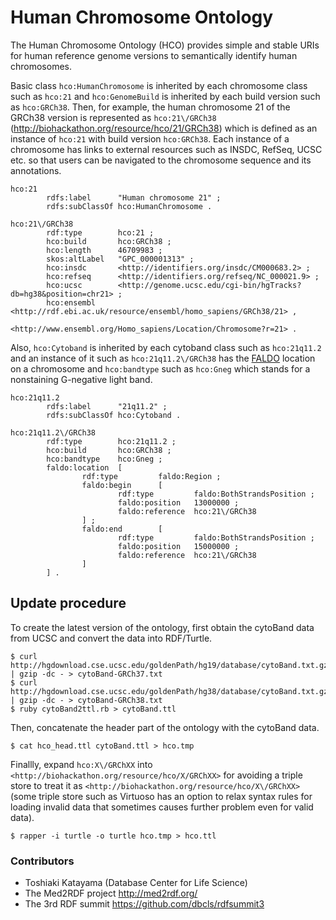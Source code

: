 # Human Chromosome Ontology

The Human Chromosome Ontology (HCO) provides simple and stable URIs for human reference genome versions to semantically identify human chromosomes.

Basic class `hco:HumanChromosome` is inherited by each chromosome class such as `hco:21` and `hco:GenomeBuild` is inherited by each build version such as `hco:GRCh38`. Then, for example, the human chromosome 21 of the GRCh38 version is represented as `hco:21\/GRCh38` (<http://biohackathon.org/resource/hco/21/GRCh38>) which is defined as an instance of `hco:21` with build version `hco:GRCh38`. Each instance of a chromosome has links to external resources such as INSDC, RefSeq, UCSC etc. so that users can be navigated to the chromosome sequence and its annotations.

```
hco:21
        rdfs:label      "Human chromosome 21" ;
        rdfs:subClassOf hco:HumanChromosome .

hco:21\/GRCh38
        rdf:type        hco:21 ;
        hco:build       hco:GRCh38 ;
        hco:length      46709983 ;
        skos:altLabel   "GPC_000001313" ;
        hco:insdc       <http://identifiers.org/insdc/CM000683.2> ;
        hco:refseq      <http://identifiers.org/refseq/NC_000021.9> ;
        hco:ucsc        <http://genome.ucsc.edu/cgi-bin/hgTracks?db=hg38&position=chr21> ;
        hco:ensembl     <http://rdf.ebi.ac.uk/resource/ensembl/homo_sapiens/GRCh38/21> ,
                        <http://www.ensembl.org/Homo_sapiens/Location/Chromosome?r=21> .
```

Also, `hco:Cytoband` is inherited by each cytoband class such as `hco:21q11.2` and an instance of it such as `hco:21q11.2\/GRCh38` has the [FALDO](http://biohackathon.org/resource/faldo) location on a chromosome and `hco:bandtype` such as `hco:Gneg` which stands for a nonstaining G-negative light band.

```
hco:21q11.2
        rdfs:label      "21q11.2" ;
        rdfs:subClassOf hco:Cytoband .

hco:21q11.2\/GRCh38
        rdf:type        hco:21q11.2 ;
        hco:build       hco:GRCh38 ;
        hco:bandtype    hco:Gneg ;
        faldo:location  [
                rdf:type         faldo:Region ;
                faldo:begin      [
                        rdf:type         faldo:BothStrandsPosition ;
                        faldo:position   13000000 ;
                        faldo:reference  hco:21\/GRCh38
                ] ;
                faldo:end        [
                        rdf:type         faldo:BothStrandsPosition ;
                        faldo:position   15000000 ;
                        faldo:reference  hco:21\/GRCh38
                ]
        ] .
```

## Update procedure

To create the latest version of the ontology, first obtain the cytoBand data from UCSC and convert the data into RDF/Turtle.

```
$ curl http://hgdownload.cse.ucsc.edu/goldenPath/hg19/database/cytoBand.txt.gz | gzip -dc - > cytoBand-GRCh37.txt
$ curl http://hgdownload.cse.ucsc.edu/goldenPath/hg38/database/cytoBand.txt.gz | gzip -dc - > cytoBand-GRCh38.txt
$ ruby cytoBand2ttl.rb > cytoBand.ttl
```

Then, concatenate the header part of the ontology with the cytoBand data.

```
$ cat hco_head.ttl cytoBand.ttl > hco.tmp
```

Finallly, expand `hco:X\/GRChXX` into `<http://biohackathon.org/resource/hco/X/GRChXX>` for avoiding a triple store to treat it as `<http://biohackathon.org/resource/hco/X\/GRChXX>` (some triple store such as Virtuoso has an option to relax syntax rules for loading invalid data that sometimes causes further problem even for valid data).

```
$ rapper -i turtle -o turtle hco.tmp > hco.ttl
```

### Contributors

* Toshiaki Katayama (Database Center for Life Science)
* The Med2RDF project <http://med2rdf.org/>
* The 3rd RDF summit <https://github.com/dbcls/rdfsummit3>
